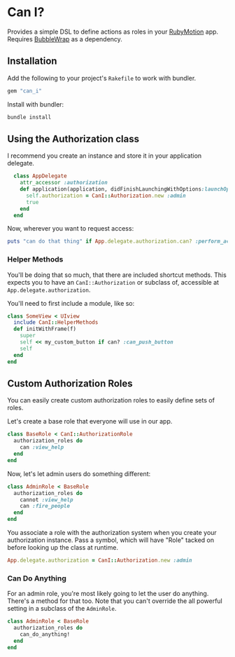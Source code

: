 # Can I?
Provides a simple DSL to define actions as roles in your [RubyMotion](http://www.rubymotion.com) app.  Requires [BubbleWrap](https://github.com/rubymotion/BubbleWrap) as a dependency.

## Installation

Add the following to your project's `Rakefile` to work with bundler.

```ruby
gem "can_i"
```

Install with bundler:

```ruby
bundle install
```

## Using the Authorization class
I recommend you create an instance and store it in your application delegate.

```ruby
  class AppDelegate
    attr_accessor :authorization
    def application(application, didFinishLaunchingWithOptions:launchOptions)
      self.authorization = CanI::Authorization.new :admin
      true
    end
  end
```

Now, wherever you want to request access:

```ruby
puts "can do that thing" if App.delegate.authorization.can? :perform_action
```
### Helper Methods
You'll be doing that so much, that there are included shortcut methods.  This expects you to have an `CanI::Authorization` or subclass of, accessible at `App.delegate.authorization`.

You'll need to first include a module, like so:

```ruby
class SomeView < UIview
  include CanI::HelperMethods
  def initWithFrame(f)
    super
    self << my_custom_button if can? :can_push_button
    self
  end
end
```

## Custom Authorization Roles
You can easily create custom authorization roles to easily define sets of roles.

Let's create a base role that everyone will use in our app.

```ruby
class BaseRole < CanI::AuthorizationRole
  authorization_roles do
    can :view_help
  end
end
```

Now, let's let admin users do something different:

```ruby
class AdminRole < BaseRole
  authorization_roles do
    cannot :view_help
    can :fire_people
  end
end
```

You associate a role with the authorization system when you create your authorization instance.  Pass a symbol, which will have "Role" tacked on before looking up the class at runtime.

```ruby
App.delegate.authorization = CanI::Authorization.new :admin
```

### Can Do Anything
For an admin role, you're most likely going to let the user do anything.  There's a method for that too.  Note that you can't override the all powerful setting in a subclass of the `AdminRole`.

```ruby
class AdminRole < BaseRole
  authorization_roles do
    can_do_anything!
  end
end
```

